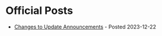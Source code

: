 # Official Posts
 * [Changes to Update Announcements](/tf2-gj/official-posts/announcement/changes-to-update-posts) - Posted 2023-12-22
